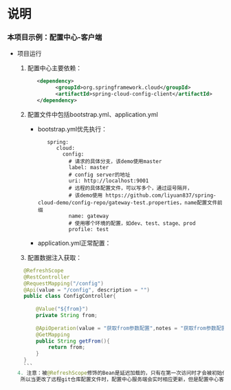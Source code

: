  # 说明
 
 ### 本项目示例：配置中心-客户端
 
 * 项目运行
    1. 配置中心主要依赖：
       ```xml
          <dependency>
                <groupId>org.springframework.cloud</groupId>
                <artifactId>spring-cloud-config-client</artifactId>
          </dependency>
       ```
       
    2. 配置文件中包括bootstrap.yml、application.yml
        - bootstrap.yml优先执行：
            ```
               spring:
                  cloud:
                    config:
                      # 请求的具体分支，该demo使用master
                      label: master
                      # config server的地址
                      uri: http://localhost:9001
                      # 远程的具体配置文件，可以写多个，通过逗号隔开，
                      # 该demo使用 https://github.com/liyuan837/spring-cloud-demo/config-repo/gateway-test.properties，name配置文件前缀
                      name: gateway
                      # 使用哪个环境的配置，如dev、test、stage、prod
                      profile: test
            ```
        - application.yml正常配置：
    3. 配置数据注入获取：
      ```java
        @RefreshScope
        @RestController
        @RequestMapping("/config")
        @Api(value = "/config", description = "")
        public class ConfigController{
        
            @Value("${from}")
            private String from;
        
            @ApiOperation(value = "获取from参数配置",notes = "获取from参数配置",httpMethod = "GET")
            @GetMapping
            public String getFrom(){
                return from;
            }
        }
        ```
    4. 注意：被@RefreshScope修饰的Bean是延迟加载的，只有在第一次访问时才会被初始化，刷新Bean也是同理，下次访问会创建一个新的对象。
       所以当更改了远程git仓库配置文件时，配置中心服务端会实时相应更新，但是配置中心客户端不会；这边需要在客户端手动调用POST http://localhost:9002/actuator/refresh 进行刷新，注意该操作一定要用post，实际生成中可以结合Spring Cloud Bus或其他组件进行自动刷新，然后再次访问，即可获取最新的配置数据
